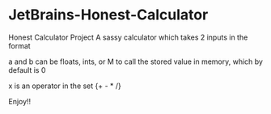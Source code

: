 # JetBrains-Honest-Calculator
Honest Calculator Project 
A sassy calculator which takes 2 inputs in the format <a x b>
  
  a and b can be floats, ints, or M to call the stored value in memory, which by default is 0

   x is an operator in the set {+ - * /}

Enjoy!!
